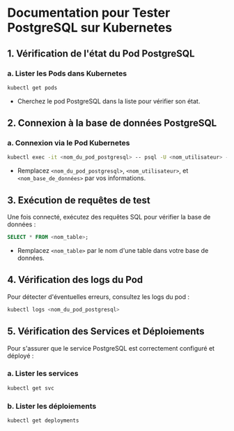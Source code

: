 
# Documentation pour Tester PostgreSQL sur Kubernetes

## 1. Vérification de l'état du Pod PostgreSQL

### a. Lister les Pods dans Kubernetes
```bash
kubectl get pods
```
- Cherchez le pod PostgreSQL dans la liste pour vérifier son état.

## 2. Connexion à la base de données PostgreSQL

### a. Connexion via le Pod Kubernetes
```bash
kubectl exec -it <nom_du_pod_postgresql> -- psql -U <nom_utilisateur> -d <nom_base_de_données>
```
- Remplacez `<nom_du_pod_postgresql>`, `<nom_utilisateur>`, et `<nom_base_de_données>` par vos informations.

## 3. Exécution de requêtes de test

Une fois connecté, exécutez des requêtes SQL pour vérifier la base de données :

```sql
SELECT * FROM <nom_table>;
```
- Remplacez `<nom_table>` par le nom d'une table dans votre base de données.

## 4. Vérification des logs du Pod

Pour détecter d'éventuelles erreurs, consultez les logs du pod :

```bash
kubectl logs <nom_du_pod_postgresql>
```

## 5. Vérification des Services et Déploiements

Pour s'assurer que le service PostgreSQL est correctement configuré et déployé :

### a. Lister les services
```bash
kubectl get svc
```

### b. Lister les déploiements
```bash
kubectl get deployments
```

